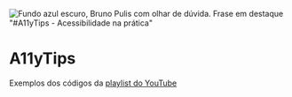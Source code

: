 ![Fundo azul escuro, Bruno Pulis com olhar de dúvida. Frase em destaque "#A11yTips - Acessibilidade na prática"](https://user-images.githubusercontent.com/1204692/139731529-28712b5f-e38c-424b-8d5f-339ab1aeb389.png)

# A11yTips

Exemplos dos códigos da [playlist do YouTube](https://www.youtube.com/watch?v=Bia6uwmuTZ4&list=PLlzueRTKpBcE2x1RyqVJipUnzft5x-grx)




